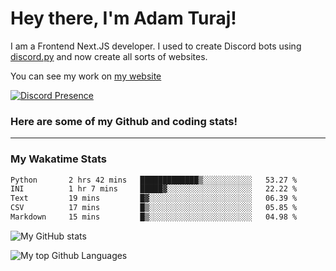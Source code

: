 # Hey there, I'm Adam Turaj!

I am a Frontend Next.JS developer. I used to create Discord bots using [discord.py](https://github.com/Rapptz/discord.py) and now create all sorts of websites.

You can see my work on [my website](https://adamturaj.com)

[![Discord Presence](https://lanyard.cnrad.dev/api/374147012599218176)](https://discord.com/users/374147012599218176)

### Here are some of my Github and coding stats!

---
### My Wakatime Stats
<!--START_SECTION:waka-->

```txt
Python       2 hrs 42 mins   █████████████▒░░░░░░░░░░░   53.27 %
INI          1 hr 7 mins     █████▓░░░░░░░░░░░░░░░░░░░   22.22 %
Text         19 mins         █▓░░░░░░░░░░░░░░░░░░░░░░░   06.39 %
CSV          17 mins         █▒░░░░░░░░░░░░░░░░░░░░░░░   05.85 %
Markdown     15 mins         █▒░░░░░░░░░░░░░░░░░░░░░░░   04.98 %
```

<!--END_SECTION:waka-->

![My GitHub stats](https://github-readme-stats.vercel.app/api?username=AdamTuraj&count_private=true&theme=dark)

![My top Github Languages](https://github-readme-stats.vercel.app/api/top-langs/?username=AdamTuraj&layout=compact&count_private=true&theme=dark)

